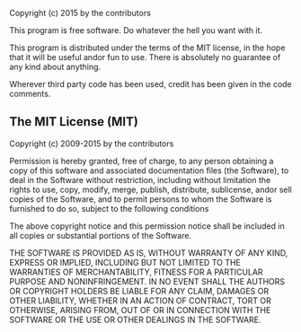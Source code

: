 Copyright (c) 2015 by the contributors

This program is free software. Do whatever the hell you want with it. 

This program is distributed under the terms of the MIT license, in the
hope that it will be useful andor fun to use. There is absolutely no
guarantee of any kind about anything.

Wherever third party code has been used, credit has been given in the
code comments.

The MIT License (MIT)
---------------------
Copyright (c) 2009-2015 by the contributors

Permission is hereby granted, free of charge, to any person obtaining a copy
of this software and associated documentation files (the Software), to deal
in the Software without restriction, including without limitation the rights
to use, copy, modify, merge, publish, distribute, sublicense, andor sell
copies of the Software, and to permit persons to whom the Software is
furnished to do so, subject to the following conditions

The above copyright notice and this permission notice shall be included in
all copies or substantial portions of the Software.

THE SOFTWARE IS PROVIDED AS IS, WITHOUT WARRANTY OF ANY KIND, EXPRESS OR
IMPLIED, INCLUDING BUT NOT LIMITED TO THE WARRANTIES OF MERCHANTABILITY,
FITNESS FOR A PARTICULAR PURPOSE AND NONINFRINGEMENT. IN NO EVENT SHALL THE
AUTHORS OR COPYRIGHT HOLDERS BE LIABLE FOR ANY CLAIM, DAMAGES OR OTHER
LIABILITY, WHETHER IN AN ACTION OF CONTRACT, TORT OR OTHERWISE, ARISING FROM,
OUT OF OR IN CONNECTION WITH THE SOFTWARE OR THE USE OR OTHER DEALINGS IN
THE SOFTWARE.